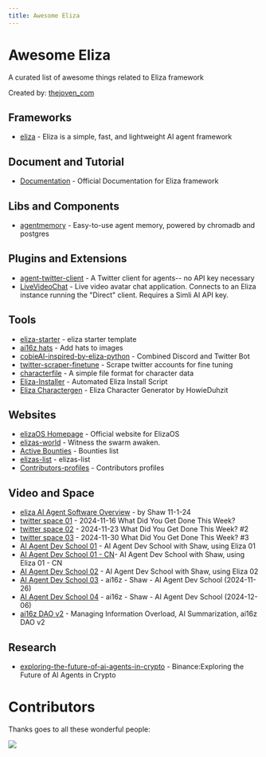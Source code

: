 ```yaml
---
title: Awesome Eliza
---
```


# Awesome Eliza

A curated list of awesome things related to Eliza framework

Created by: [thejoven_com](https://x.com/thejoven_com)

## Frameworks

- [eliza](https://github.com/elizaos/eliza) - Eliza is a simple, fast, and lightweight AI agent framework

## Document and Tutorial

- [Documentation](https://elizaos.github.io/eliza/docs/intro) - Official Documentation for Eliza framework

## Libs and Components

- [agentmemory](https://github.com/elizaos/agentmemory) - Easy-to-use agent memory, powered by chromadb and postgres

## Plugins and Extensions

- [agent-twitter-client](https://github.com/elizaos/agent-twitter-client) - A Twitter client for agents-- no API key necessary
- [LiveVideoChat](https://github.com/elizaos/LiveVideoChat) - Live video avatar chat application. Connects to an Eliza instance running the "Direct" client. Requires a Simli AI API key.

## Tools

- [eliza-starter](https://github.com/elizaos/eliza-starter) - eliza starter template
- [ai16z hats](https://rubyfields.github.io/ai16z-hat/) - Add hats to images
- [cobieAI-inspired-by-eliza-python](https://github.com/pzeasy/CobieAI-inspired-by-eliza-python) - Combined Discord and Twitter Bot
- [twitter-scraper-finetune](https://github.com/elizaos/twitter-scraper-finetune) - Scrape twitter accounts for fine tuning
- [characterfile](https://github.com/elizaos/characterfile) - A simple file format for character data
- [Eliza-Installer](https://github.com/HowieDuhzit/Eliza-Installer) - Automated Eliza Install Script
- [Eliza Charactergen](https://elizagen.howieduhzit.best/) - Eliza Character Generator by HowieDuhzit

## Websites

- [elizaOS Homepage](https://elizaos.ai) - Official website for ElizaOS
- [elizas-world](https://github.com/elizaos/elizas-world) - Witness the swarm awaken.
- [Active Bounties](https://elizaos.github.io/website) - Bounties list
- [elizas-list](https://github.com/elizaos/elizas-list) - elizas-list
- [Contributors-profiles](https://elizaos.github.io) - Contributors profiles

## Video and Space

- [eliza AI Agent Software Overview](https://www.youtube.com/watch?v=xmlsILjX23s) - by Shaw 11-1-24
- [twitter space 01](https://x.com/ai16zdao/status/1857495347179688235) - 2024-11-16 What Did You Get Done This Week?
- [twitter space 02](https://x.com/ai16zdao/status/1860092467997212710) - 2024-11-23 What Did You Get Done This Week? #2
- [twitter space 03](https://x.com/ai16zdao/status/1862609655509176778) - 2024-11-30 What Did You Get Done This Week? #3
- [AI Agent Dev School 01](https://www.youtube.com/watch?v=ArptLpQiKfI) - AI Agent Dev School with Shaw, using Eliza 01
- [AI Agent Dev School 01 - CN](https://www.youtube.com/watch?v=0CB_u6J9_Bo)- AI Agent Dev School with Shaw, using Eliza 01 - CN
- [AI Agent Dev School 02](https://www.youtube.com/watch?v=AC3h_KzLARo) - AI Agent Dev School with Shaw, using Eliza 02
- [AI Agent Dev School 03](https://www.youtube.com/watch?v=X1aFEOaGcYE) - ai16z - Shaw - AI Agent Dev School (2024-11-26)
- [AI Agent Dev School 04](https://www.youtube.com/watch?v=Y1DiqSVy4aU) - ai16z - Shaw - AI Agent Dev School (2024-12-06)
- [ai16z DAO v2](https://www.youtube.com/watch?v=-2PD3uk0Hz4) - Managing Information Overload, AI Summarization, ai16z DAO v2

## Research

- [exploring-the-future-of-ai-agents-in-crypto](https://www.binance.com/en/research/analysis/exploring-the-future-of-ai-agents-in-crypto) - Binance:Exploring the Future of AI Agents in Crypto

# Contributors

Thanks goes to all these wonderful people:

<a href="https://github.com/thejoven/awesome-eliza/graphs/contributors">
  <img src="https://contrib.rocks/image?repo=thejoven/awesome-eliza" />
</a>
